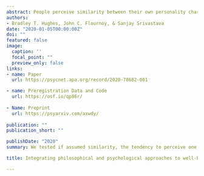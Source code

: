 ```yaml
---
abstract: People perceive similarity between their own personality characteristics and the personality characteristics of others. This association has sometimes been labeled “assumed similarity,” reflecting the interpretation that it is a cognitive bias. Another possibility, however, is an interpersonal path to perceived similarity: personality traits that are manifested in behavior may elicit similar or dissimilar behavior from others, and people form perceptions based on what they have elicited. Drawing on theories of interpersonal perception and interpersonal theory, we proposed and tested for evidence of such perceiver-elicited similarity effects, as well as trait and state assumed similarity. Previously unacquainted participants (N = 322) completed personality assessments, interacted in dyads the next day, and then reported perceptions of each other’s personalities. The results showed broad support for the expression and accurate perceptions of most Big Five domains and facets. The preregistered directional hypotheses for behavior elicitation and perceiver-elicited similarity were supported for 3 of 5 traits. Participants interpersonally elicited and then accurately perceived similarity in sociability and openness, and dissim- ilarity in assertiveness. We also found evidence for assumed similarity for agreeableness and energy level, but participants did not elicit similar behavior from their partners for those traits. We discuss implications for treating perceived similarity as a dynamic, multicomponent phenomenon, and the possibility that assumed similarity emerges from the repeated experience of interpersonally elicited and perceived similarity.
authors:
- Bradley T. Hughes, John C. Flournoy, & Sanjay Srivastava
date: "2020-01-05T00:00:00Z"
doi: ""
featured: false
image:
  caption: ''
  focal_point: ""
  preview_only: false
links:
- name: Paper
  url: https://psycnet.apa.org/record/2020-78682-001

- name: Preregistration Data and Code
  url: https://osf.io/qp86r/
  
- Name: Preprint
  url: https://psyarxiv.com/axwdy/
  
publication: ""
publication_short: ""

publishDate: "2020"
summary: We tested if assumed similarity, the tendency to perceive one's owm personality characteristics in others, was partially explained by the elicitation and accurate perceptions of similar behavior from others.

title: Integrating philosophical and psychological approaches to well-being - The role of success in personal projects

---
```



